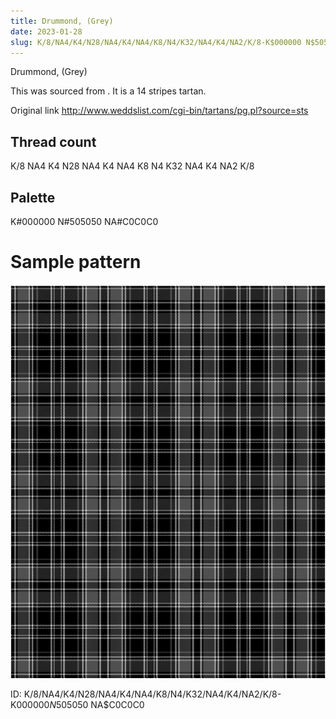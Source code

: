 ```yaml
---
title: Drummond, (Grey)
date: 2023-01-28
slug: K/8/NA4/K4/N28/NA4/K4/NA4/K8/N4/K32/NA4/K4/NA2/K/8-K$000000 N$505050 NA$C0C0C0
---
```

Drummond, (Grey)

This was sourced from <no value>.  It is a 14 stripes tartan.

Original link http://www.weddslist.com/cgi-bin/tartans/pg.pl?source=sts

## Thread count
K/8 NA4 K4 N28 NA4 K4 NA4 K8 N4 K32 NA4 K4 NA2 K/8

## Palette
K#000000 N#505050 NA#C0C0C0

# Sample pattern

![Tartan detail](tartan.png "K/8 NA4 K4 N28 NA4 K4 NA4 K8 N4 K32 NA4 K4 NA2 K/8 tartan")

ID: K/8/NA4/K4/N28/NA4/K4/NA4/K8/N4/K32/NA4/K4/NA2/K/8-K$000000 N$505050 NA$C0C0C0